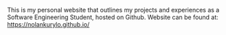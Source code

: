 This is my personal website that outlines my projects and experiences as a Software Engineering Student, hosted on Github. Website can be found at: https://nolankurylo.github.io/
